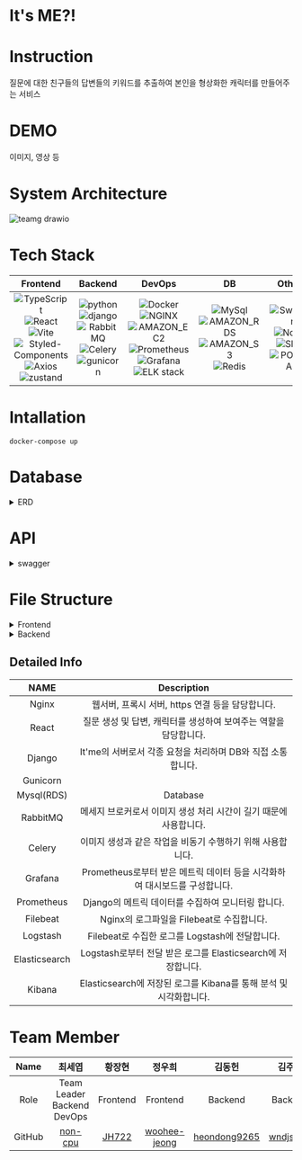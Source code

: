 # It's ME?!
# Instruction
질문에 대한 친구들의 답변들의 키워드를 추출하여 본인을 형상화한 캐릭터를 만들어주는 서비스

# DEMO
이미지, 영상 등

# System Architecture
![teamg drawio](https://github.com/2023-Summer-Bootcamp-Team-G/backend/assets/91904079/744d5aee-edbe-4a1d-848a-4d27c21aed5a)

# Tech Stack


| Frontend | Backend | DevOps | DB | Others |
| :---: | :---: | :---: | :---: | :---: |
|![TypeScript](https://img.shields.io/badge/TypeScript-3178C6?style=for-the-badge&logo=TypeScript&logoColor=white)<br> ![React](https://img.shields.io/badge/React-61DAFB?style=for-the-badge&logo=React&logoColor=white)<br> ![Vite](https://img.shields.io/badge/vite-646CFF?style=for-the-badge&logo=vite&logoColor=white)<br> ![Styled-Components](https://img.shields.io/badge/Styled_Components-DB7093?style=for-the-badge&logo=Styledcomponents&logoColor=white)<br>![Axios](https://img.shields.io/badge/Axios-5A29E4?style=for-the-badge&logo=Axios&logoColor=white)<br>![zustand](https://img.shields.io/badge/zustand-ECD53F?style=for-the-badge&logo=zustand&logoColor=white)|![python](https://img.shields.io/badge/python-3776AB?style=for-the-badge&logo=python&logoColor=white)<br> ![django](https://img.shields.io/badge/django-092E20?style=for-the-badge&logo=django&logoColor=white)<br> ![RabbitMQ](https://img.shields.io/badge/RabbitMQ-FF6600?style=for-the-badge&logo=RabbitMQ&logoColor=white)<br> ![Celery](https://img.shields.io/badge/Celery-37814A?style=for-the-badge&logo=Celery&logoColor=white)<br> ![gunicorn](https://img.shields.io/badge/gunicorn-499848?style=for-the-badge&logo=gunicorn&logoColor=white)<br>|![Docker](https://img.shields.io/badge/Docker-2496ED?style=for-the-badge&logo=Docker&logoColor=white)<br> ![NGINX](https://img.shields.io/badge/NGINX-009639?style=for-the-badge&logo=NGINX&logoColor=white)<br> ![AMAZON_EC2](https://img.shields.io/badge/AMAZON_EC2-FF9900?style=for-the-badge&logo=AMAZONEC2&logoColor=white)<br>![Prometheus](https://img.shields.io/badge/Prometheus-E6522C?style=for-the-badge&logo=Prometheus&logoColor=white)<br> ![Grafana](https://img.shields.io/badge/Grafana-F46800?style=for-the-badge&logo=Grafana&logoColor=white)<br>![ELK stack](https://img.shields.io/badge/ELK_stack-005571?style=for-the-badge&logo=Elastic&logoColor=white)|![MySql](https://img.shields.io/badge/MySql-4479A1?style=for-the-badge&logo=MySql&logoColor=white)<br> ![AMAZON_RDS](https://img.shields.io/badge/AMAZON_RDS-527FFF?style=for-the-badge&logo=AMAZONRDS&logoColor=white)<br> ![AMAZON_S3](https://img.shields.io/badge/AMAZON_S3-569A31?style=for-the-badge&logo=AMAZONS3&logoColor=white)<br> ![Redis](https://img.shields.io/badge/Redis-DC382D?style=for-the-badge&logo=Redis&logoColor=white)<br>|![Swagger](https://img.shields.io/badge/Swagger-85EA2D?style=for-the-badge&logo=Swagger&logoColor=white)<br>![Notion](https://img.shields.io/badge/Notion-000000?style=for-the-badge&logo=Notion&logoColor=white)<br>![Slack](https://img.shields.io/badge/Slack-4A154B?style=for-the-badge&logo=Slack&logoColor=white)<br>![POSTMAN](https://img.shields.io/badge/POSTMAN-FF6C37?style=for-the-badge&logo=POSTMAN&logoColor=white)<br>

# Intallation
```
docker-compose up
```
# Database
<details><summary>ERD
</summary>
<img src=https://github.com/2023-Summer-Bootcamp-Team-G/backend/assets/91904079/5fb8a02a-b305-47d3-80d6-28285ce1fc14
/>
</details>

# API
<details><summary>swagger
</summary>
<img src=
/>
</details>

# File Structure
<details><summary>Frontend
</summary>
<code>react</code>
</details>
<details><summary>Backend
</summary>
<code>django</code>
</details>

## Detailed Info
**NAME** | **Description**
:---:|:---:
Nginx | 웹서버, 프록시 서버, https 연결 등을 담당합니다. | 
React | 질문 생성 및 답변, 캐릭터를 생성하여 보여주는 역할을 담당합니다. | 
Django | It'me의 서버로서 각종 요청을 처리하며 DB와 직접 소통합니다. | 
Gunicorn | |
Mysql(RDS) | Database | 
RabbitMQ | 메세지 브로커로서 이미지 생성 처리 시간이 길기 때문에 사용합니다. | 
Celery | 이미지 생성과 같은 작업을 비동기 수행하기 위해 사용합니다. | 
Grafana | Prometheus로부터 받은 메트릭 데이터 등을 시각화하여 대시보드를 구성합니다. | 
Prometheus | Django의 메트릭 데이터를 수집하여 모니터링 합니다. | 
Filebeat | Nginx의 로그파일을 Filebeat로 수집합니다. | 
Logstash | Filebeat로 수집한 로그를 Logstash에 전달합니다. |
Elasticsearch | Logstash로부터 전달 받은 로그를 Elasticsearch에 저장합니다. | 
Kibana | Elasticsearch에 저장된 로그를 Kibana를 통해 분석 및 시각화합니다. | 

# Team Member


| Name | 최세엽 | 황장현 | 정우희 | 김동헌 | 김주언 | 이지은 |
| :---: | :---: | :---: | :---: | :---: | :---: | :---: |
| Role | Team Leader</br>Backend</br>DevOps| Frontend | Frontend | Backend | Backend | Frontend |
| GitHub | [non-cpu](https://github.com/non-cpu) | [JH722](https://github.com/JH722) | [woohee-jeong](https://github.com/woohee-jeong) | [heondong9265](https://github.com/heondong9265) | [wndjs803](https://github.com/wndjs803) | [egg-silver](https://github.com/egg-silver) |
